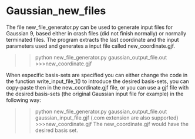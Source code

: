 # Gaussian_new_files

The file new_file_generator.py can be used to generate input files for Gaussian 9, based either in crash files (did not finish normally) or normally terminated files. The program extracts the last coordinate and the input parameters used and generates a input file called new_coordinate.gjf. 
 >> python new_file_generator.py gaussian_output_file.out 
        >>>new_coordinate.gjf

When especific basis-sets are specified you can either change the code in the function write_input_file_1() to introduce the desired basis-sets, you can copy-paste then in the new_coordinate.gjf file, or you can use a gjf file with the desired basis-sets (the original Gaussian input file for example) in the following way:
 >> python new_file_generator.py gaussian_output_file.out gaussian_input_file.gjf (.com extension are also supported)
        >>>new_coordinate.gjf
 The new_coordinate.gjf would have the desired basis set.
